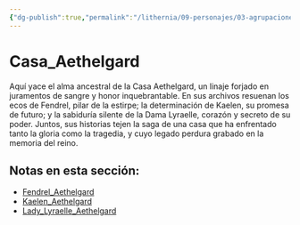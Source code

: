 ```yaml
---
{"dg-publish":true,"permalink":"/lithernia/09-personajes/03-agrupaciones/casa-aethelgard/home/"}
---
```


# Casa_Aethelgard

Aquí yace el alma ancestral de la Casa Aethelgard, un linaje forjado en juramentos de sangre y honor inquebrantable. En sus archivos resuenan los ecos de Fendrel, pilar de la estirpe; la determinación de Kaelen, su promesa de futuro; y la sabiduría silente de la Dama Lyraelle, corazón y secreto de su poder. Juntos, sus historias tejen la saga de una casa que ha enfrentado tanto la gloria como la tragedia, y cuyo legado perdura grabado en la memoria del reino.

## Notas en esta sección:
- [Fendrel_Aethelgard](./Fendrel_Aethelgard.md)
- [Kaelen_Aethelgard](./Kaelen_Aethelgard.md)
- [Lady_Lyraelle_Aethelgard](./Lady_Lyraelle_Aethelgard.md)

